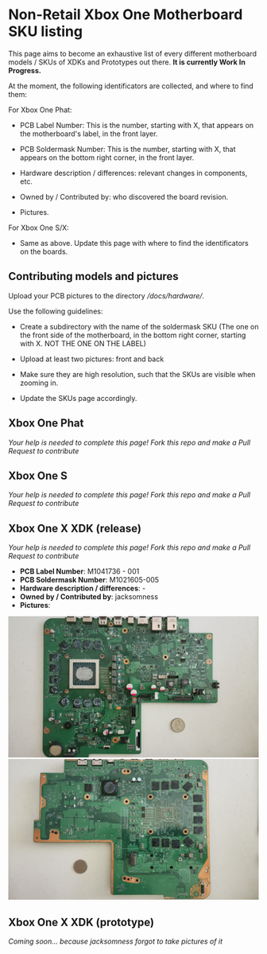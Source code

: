 # Non-Retail Xbox One Motherboard SKU listing

This page aims to become an exhaustive list of every different motherboard models / SKUs of XDKs and Prototypes out there. **It is currently Work In Progress.**

At the moment, the following identificators are collected, and where to find them:

For Xbox One Phat:

- PCB Label Number: This is the number, starting with X, that appears on the motherboard's label, in the front layer.

- PCB Soldermask Number: This is the number, starting with X, that appears on the bottom right corner, in the front layer.

- Hardware description / differences: relevant changes in components, etc.

- Owned by / Contributed by: who discovered the board revision.

- Pictures.

For Xbox One S/X:

- Same as above. Update this page with where to find the identificators on the boards.

## Contributing models and pictures

Upload your PCB pictures to the directory */docs/hardware/*.

Use the following guidelines:

* Create a subdirectory with the name of the soldermask SKU (The one on the front side of the motherboard, in the bottom right corner, starting with X. NOT THE ONE ON THE LABEL)

* Upload at least two pictures: front and back

* Make sure they are high resolution, such that the SKUs are visible when zooming in.

* Update the SKUs page accordingly.

## Xbox One Phat
_Your help is needed to complete this page! Fork this repo and make a Pull Request to contribute_

## Xbox One S
_Your help is needed to complete this page! Fork this repo and make a Pull Request to contribute_

## Xbox One X XDK (release)
_Your help is needed to complete this page! Fork this repo and make a Pull Request to contribute_

* **PCB Label Number**: M1041736 - 001
* **PCB Soldermask Number**: M1021605-005
* **Hardware description / differences**: -
* **Owned by / Contributed by**: jacksomness
* **Pictures**:

[![M1021605-005 Front](../_files/skus/M1021605-005/front_thumb.jpg)](../_files/skus/M1021605-005/front.jpg)
[![M1021605-005 Back](../_files/skus/M1021605-005/back_thumb.jpg)](../_files/skus/M1021605-005/back.jpg)

## Xbox One X XDK (prototype)
_Coming soon... because jacksomness forgot to take pictures of it_
